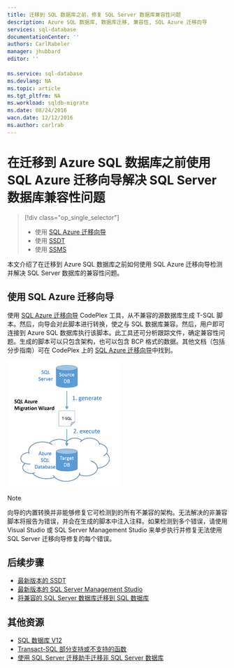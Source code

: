 ```yaml
---
title: 迁移到 SQL 数据库之前，修复 SQL Server 数据库兼容性问题
description: Azure SQL 数据库, 数据库迁移, 兼容性, SQL Azure 迁移向导
services: sql-database
documentationCenter: ''
authors: CarlRabeler
manager: jhubbard
editor: ''

ms.service: sql-database
ms.devlang: NA
ms.topic: article
ms.tgt_pltfrm: NA
ms.workload: sqldb-migrate
ms.date: 08/24/2016
wacn.date: 12/12/2016
ms.author: carlrab
---
```


# 在迁移到 Azure SQL 数据库之前使用 SQL Azure 迁移向导解决 SQL Server 数据库兼容性问题

> [!div class="op_single_selector"]
>- 使用 [SQL Azure 迁移向导](./sql-database-cloud-migrate-fix-compatibility-issues.md)
>- 使用 [SSDT](./sql-database-cloud-migrate.md)
>- 使用 [SSMS](./sql-database-cloud-migrate.md)

本文介绍了在迁移到 Azure SQL 数据库之前如何使用 SQL Azure 迁移向导检测并解决 SQL Server 数据库的兼容性问题。

## 使用 SQL Azure 迁移向导

使用 [SQL Azure 迁移向导](http://sqlazuremw.codeplex.com/) CodePlex 工具，从不兼容的源数据库生成 T-SQL 脚本。然后，向导会对此脚本进行转换，使之与 SQL 数据库兼容。然后，用户即可连接到 Azure SQL 数据库执行该脚本。此工具还可分析跟踪文件，确定兼容性问题。生成的脚本可以只包含架构，也可以包含 BCP 格式的数据。其他文档（包括分步指南）可在 CodePlex 上的 [SQL Azure 迁移向导](http://sqlazuremw.codeplex.com/)中找到。

 ![SAMW 迁移示意图](./media/sql-database-cloud-migrate/02SAMWDiagram.png)  

  > [!NOTE]
  > 向导的内置转换并非能够修复它可检测到的所有不兼容的架构。无法解决的非兼容脚本将报告为错误，并会在生成的脚本中注入注释。如果检测到多个错误，请使用 Visual Studio 或 SQL Server Management Studio 来单步执行并修复无法使用 SQL Server 迁移向导修复的每个错误。

## 后续步骤

- [最新版本的 SSDT](https://msdn.microsoft.com/zh-cn/library/mt204009.aspx)
- [最新版本的 SQL Server Management Studio](https://msdn.microsoft.com/zh-cn/library/mt238290.aspx)
- [将兼容的 SQL Server 数据库迁移到 SQL 数据库](./sql-database-cloud-migrate.md)

## 其他资源

- [SQL 数据库 V12](./sql-database-v12-whats-new.md)
- [Transact-SQL 部分支持或不支持的函数](./sql-database-transact-sql-information.md)
- [使用 SQL Server 迁移助手迁移非 SQL Server 数据库](http://blogs.msdn.com/b/ssma/)

<!---HONumber=Mooncake_Quality_Review_1118_2016-->